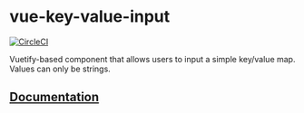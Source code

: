 # vue-key-value-input

[![CircleCI](https://circleci.com/gh/BenoitAverty/vue-key-value-input.svg?style=svg)](https://circleci.com/gh/BenoitAverty/vue-key-value-input)

Vuetify-based component that allows users to input a simple key/value map. Values can only be strings.

## **[Documentation](https://vue-key-value-input.now.sh)**